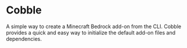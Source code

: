 # Cobble

A simple way to create a Minecraft Bedrock add-on from the CLI.
Cobble provides a quick and easy way to initialize the default add-on files and dependencies.

